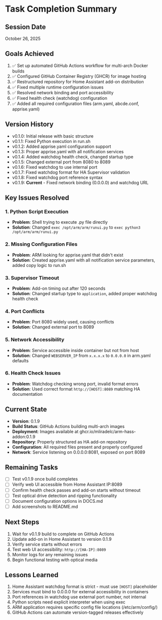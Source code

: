 # Task Completion Summary

## Session Date
October 26, 2025

## Goals Achieved
1. ✅ Set up automated GitHub Actions workflow for multi-arch Docker builds
2. ✅ Configured GitHub Container Registry (GHCR) for image hosting
3. ✅ Restructured repository for Home Assistant add-on distribution
4. ✅ Fixed multiple runtime configuration issues
5. ✅ Resolved network binding and port accessibility
6. ✅ Fixed health check (watchdog) configuration
7. ✅ Added all required configuration files (arm.yaml, abcde.conf, apprise.yaml)

## Version History
- v0.1.0: Initial release with basic structure
- v0.1.1: Fixed Python execution in run.sh
- v0.1.2: Added apprise.yaml configuration support
- v0.1.3: Proper apprise.yaml with all notification services
- v0.1.4: Added watchdog health check, changed startup type
- v0.1.5: Changed external port from 8080 to 8089
- v0.1.6: Fixed watchdog to use internal port
- v0.1.7: Fixed watchdog format for HA Supervisor validation
- v0.1.8: Fixed watchdog port reference syntax
- v0.1.9: **Current** - Fixed network binding (0.0.0.0) and watchdog URL

## Key Issues Resolved

### 1. Python Script Execution
- **Problem**: Shell trying to execute .py file directly
- **Solution**: Changed `exec /opt/arm/arm/runui.py` to `exec python3 /opt/arm/arm/runui.py`

### 2. Missing Configuration Files
- **Problem**: ARM looking for apprise.yaml that didn't exist
- **Solution**: Created apprise.yaml with all notification service parameters, added copy logic to run.sh

### 3. Supervisor Timeout
- **Problem**: Add-on timing out after 120 seconds
- **Solution**: Changed startup type to `application`, added proper watchdog health check

### 4. Port Conflicts
- **Problem**: Port 8080 widely used, causing conflicts
- **Solution**: Changed external port to 8089

### 5. Network Accessibility
- **Problem**: Service accessible inside container but not from host
- **Solution**: Changed `WEBSERVER_IP` from `x.x.x.x` to `0.0.0.0` in arm.yaml defaults

### 6. Health Check Issues
- **Problem**: Watchdog checking wrong port, invalid format errors
- **Solution**: Used correct format `http://[HOST]:8089` matching HA documentation

## Current State
- **Version**: 0.1.9
- **Build Status**: GitHub Actions building multi-arch images
- **Deployment**: Images available at ghcr.io/mliradelc/arm-hass-addon:0.1.9
- **Repository**: Properly structured as HA add-on repository
- **Configuration**: All required files present and properly configured
- **Network**: Service listening on 0.0.0.0:8081, exposed on port 8089

## Remaining Tasks
- [ ] Test v0.1.9 once build completes
- [ ] Verify web UI accessible from Home Assistant IP:8089
- [ ] Confirm health check passes and add-on starts without timeout
- [ ] Test optical drive detection and ripping functionality
- [ ] Document configuration options in DOCS.md
- [ ] Add screenshots to README.md

## Next Steps
1. Wait for v0.1.9 build to complete on GitHub Actions
2. Update add-on in Home Assistant to version 0.1.9
3. Verify service starts without errors
4. Test web UI accessibility: `http://[HA-IP]:8089`
5. Monitor logs for any remaining issues
6. Begin functional testing with optical media

## Lessons Learned
1. Home Assistant watchdog format is strict - must use `[HOST]` placeholder
2. Services must bind to 0.0.0.0 for external accessibility in containers
3. Port references in watchdog use external port number, not internal
4. Python scripts need explicit interpreter when using exec
5. ARM application requires specific config file locations (/etc/arm/config/)
6. GitHub Actions can automate version-tagged releases effectively
